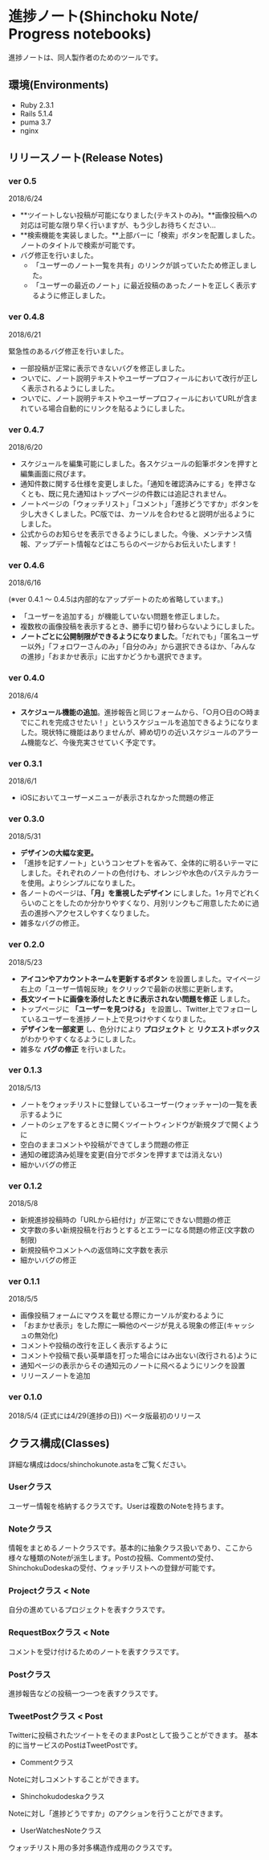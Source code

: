 # 進捗ノート(Shinchoku Note/ Progress notebooks)

進捗ノートは、同人製作者のためのツールです。

## 環境(Environments)

+ Ruby 2.3.1
+ Rails 5.1.4
+ puma 3.7
+ nginx

## リリースノート(Release Notes)

### ver 0.5

2018/6/24

+ **ツイートしない投稿が可能になりました(テキストのみ)。**画像投稿への対応は可能な限り早く行いますが、もう少しお待ちください...
+ **検索機能を実装しました。**上部バーに「検索」ボタンを配置しました。ノートのタイトルで検索が可能です。
+ バグ修正を行いました。
  + 「ユーザーのノート一覧を共有」のリンクが誤っていたため修正しました。
  + 「ユーザーの最近のノート」に最近投稿のあったノートを正しく表示するように修正しました。

### ver 0.4.8

2018/6/21

緊急性のあるバグ修正を行いました。

+ 一部投稿が正常に表示できないバグを修正しました。
+ ついでに、ノート説明テキストやユーザープロフィールにおいて改行が正しく表示されるようにしました。
+ ついでに、ノート説明テキストやユーザープロフィールにおいてURLが含まれている場合自動的にリンクを貼るようにしました。

### ver 0.4.7

2018/6/20

+ スケジュールを編集可能にしました。各スケジュールの鉛筆ボタンを押すと編集画面に飛びます。
+ 通知件数に関する仕様を変更しました。「通知を確認済みにする」を押さなくとも、既に見た通知はトップページの件数には追記されません。
+ ノートページの「ウォッチリスト」「コメント」「進捗どうですか」ボタンを少し大きくしました。PC版では、カーソルを合わせると説明が出るようにしました。
+ 公式からのお知らせを表示できるようにしました。今後、メンテナンス情報、アップデート情報などはこちらのページからお伝えいたします！

### ver 0.4.6

2018/6/16

(※ver 0.4.1 〜 0.4.5は内部的なアップデートのため省略しています。)

+ 「ユーザーを追加する」が機能していない問題を修正しました。
+ 複数枚の画像投稿を表示するとき、勝手に切り替わらないようにしました。
+ **ノートごとに公開制限ができるようになりました**。「だれでも」「匿名ユーザー以外」「フォロワーさんのみ」「自分のみ」から選択できるほか、「みんなの進捗」「おまかせ表示」に出すかどうかも選択できます。

### ver 0.4.0

2018/6/4

+ **スケジュール機能の追加**。進捗報告と同じフォームから、「○月○日の○時までにこれを完成させたい！」というスケジュールを追加できるようになりました。現状特に機能はありませんが、締め切りの近いスケジュールのアラーム機能など、今後充実させていく予定です。

### ver 0.3.1

2018/6/1

+ iOSにおいてユーザーメニューが表示されなかった問題の修正

### ver 0.3.0

2018/5/31

+ **デザインの大幅な変更。**
+ 「進捗を記すノート」というコンセプトを省みて、全体的に明るいテーマにしました。それぞれのノートの色付けも、オレンジや水色のパステルカラーを使用。よりシンプルになりました。
+ 各ノートのページは、**「月」を重視したデザイン** にしました。1ヶ月でどれくらいのことをしたのか分かりやすくなり、月別リンクもご用意したために過去の進捗へアクセスしやすくなりました。
+ 雑多なバグの修正。

### ver 0.2.0

2018/5/23

+ **アイコンやアカウントネームを更新するボタン** を設置しました。マイページ右上の「ユーザー情報反映」をクリックで最新の状態に更新します。
+ **長文ツイートに画像を添付したときに表示されない問題を修正** しました。
+ トップページに **「ユーザーを見つける」** を設置し、Twitter上でフォローしているユーザーを進捗ノート上で見つけやすくなりました。
+ **デザインを一部変更** し、色分けにより **プロジェクト** と **リクエストボックス** がわかりやすくなるようにしました。
+ 雑多な **バグの修正** を行いました。

### ver 0.1.3

2018/5/13

+ ノートをウォッチリストに登録しているユーザー(ウォッチャー)の一覧を表示するように
+ ノートのシェアをするときに開くツイートウィンドウが新規タブで開くように
+ 空白のままコメントや投稿ができてしまう問題の修正
+ 通知の確認済み処理を変更(自分でボタンを押すまでは消えない)
+ 細かいバグの修正

### ver 0.1.2

2018/5/8

+ 新規進捗投稿時の「URLから紐付け」が正常にできない問題の修正
+ 文字数の多い新規投稿を行おうとするとエラーになる問題の修正(文字数の制限)
+ 新規投稿やコメントへの返信時に文字数を表示
+ 細かいバグの修正

### ver 0.1.1

2018/5/5

+ 画像投稿フォームにマウスを載せる際にカーソルが変わるように
+ 「おまかせ表示」をした際に一瞬他のページが見える現象の修正(キャッシュの無効化)
+ コメントや投稿の改行を正しく表示するように
+ コメントや投稿で長い英単語を打った場合にはみ出ない(改行される)ように
+ 通知ページの表示からその通知元のノートに飛べるようにリンクを設置
+ リリースノートを追加

### ver 0.1.0

2018/5/4
(正式には4/29(進捗の日))
ベータ版最初のリリース

## クラス構成(Classes)

詳細な構成はdocs/shinchokunote.astaをご覧ください。

### Userクラス

ユーザー情報を格納するクラスです。Userは複数のNoteを持ちます。

### Noteクラス

情報をまとめるノートクラスです。基本的に抽象クラス扱いであり、ここから様々な種類のNoteが派生します。Postの投稿、Commentの受付、ShinchokuDodeskaの受付、ウォッチリストへの登録が可能です。

### Projectクラス < Note

自分の進めているプロジェクトを表すクラスです。

### RequestBoxクラス < Note

コメントを受け付けるためのノートを表すクラスです。

### Postクラス

進捗報告などの投稿一つ一つを表すクラスです。

### TweetPostクラス < Post

Twitterに投稿されたツイートをそのままPostとして扱うことができます。
基本的に当サービスのPostはTweetPostです。

+ Commentクラス

Noteに対しコメントすることができます。

+ Shinchokudodeskaクラス

Noteに対し「進捗どうですか」のアクションを行うことができます。

+ UserWatchesNoteクラス

ウォッチリスト用の多対多構造作成用のクラスです。
